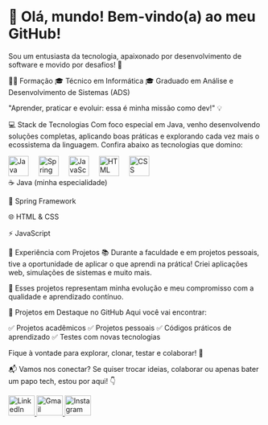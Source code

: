 <br clear="both"> <h1 align="left">👋 Olá, mundo! Bem-vindo(a) ao meu GitHub!</h1> <p align="left">Sou um entusiasta da tecnologia, apaixonado por desenvolvimento de software e movido por desafios! 🚀</p>
👨‍🎓 Formação
🎓 Técnico em Informática
🎓 Graduado em Análise e Desenvolvimento de Sistemas (ADS)

"Aprender, praticar e evoluir: essa é minha missão como dev!" 💡

💻 Stack de Tecnologias
Com foco especial em Java, venho desenvolvendo soluções completas, aplicando boas práticas e explorando cada vez mais o ecossistema da linguagem. Confira abaixo as tecnologias que domino:

<div align="left"> <img src="https://cdn.jsdelivr.net/gh/devicons/devicon/icons/java/java-original.svg" height="40" alt="Java" /> <img width="12" /> <img src="https://cdn.jsdelivr.net/gh/devicons/devicon/icons/spring/spring-original.svg" height="40" alt="Spring" /> <img width="12" /> <img src="https://cdn.jsdelivr.net/gh/devicons/devicon/icons/javascript/javascript-original.svg" height="40" alt="JavaScript" /> <img width="12" /> <img src="https://cdn.jsdelivr.net/gh/devicons/devicon/icons/html5/html5-original.svg" height="40" alt="HTML" /> <img width="12" /> <img src="https://cdn.jsdelivr.net/gh/devicons/devicon/icons/css3/css3-original.svg" height="40" alt="CSS" /> </div>
☕ Java (minha especialidade)

🌱 Spring Framework

🌐 HTML & CSS

⚡ JavaScript

🚀 Experiência com Projetos
📚 Durante a faculdade e em projetos pessoais, tive a oportunidade de aplicar o que aprendi na prática! Criei aplicações web, simulações de sistemas e muito mais.

🔧 Esses projetos representam minha evolução e meu compromisso com a qualidade e aprendizado contínuo.

📂 Projetos em Destaque no GitHub
Aqui você vai encontrar:

✅ Projetos acadêmicos
✅ Projetos pessoais
✅ Códigos práticos de aprendizado
✅ Testes com novas tecnologias

Fique à vontade para explorar, clonar, testar e colaborar! 🤝

📬 Vamos nos conectar?
Se quiser trocar ideias, colaborar ou apenas bater um papo tech, estou por aqui! 👇

<div align="left"> <a href="https://www.linkedin.com/in/seu-perfil" target="_blank"> <img src="https://raw.githubusercontent.com/maurodesouza/profile-readme-generator/master/src/assets/icons/social/linkedin/default.svg" width="52" height="40" alt="LinkedIn" /> </a> <a href="mailto:seuemail@gmail.com" target="_blank"> <img src="https://raw.githubusercontent.com/maurodesouza/profile-readme-generator/master/src/assets/icons/social/gmail/default.svg" width="52" height="40" alt="Gmail" /> </a> <a href="https://www.instagram.com/seuusuario" target="_blank"> <img src="https://raw.githubusercontent.com/maurodesouza/profile-readme-generator/master/src/assets/icons/social/instagram/default.svg" width="52" height="40" alt="Instagram" /> </a> </div>
